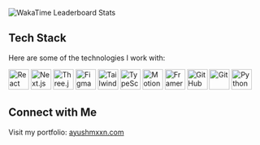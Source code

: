 ![WakaTime Leaderboard Stats](https://i.postimg.cc/4N4sF8gf/wakatimeleaderboardstats-1.jpg)

## Tech Stack
Here are some of the technologies I work with:

<div align="start">
  <img alt="React" width="40px" src="https://skillicons.dev/icons?i=react" />
  <img alt="Next.js" width="40px" src="https://skillicons.dev/icons?i=nextjs" />
  <img alt="Three.js" width="40px" src="https://skillicons.dev/icons?i=threejs" />
  <img alt="Figma" width="40px" src="https://skillicons.dev/icons?i=figma" />
  <img alt="Tailwind CSS" width="40px" src="https://skillicons.dev/icons?i=tailwind" />
  <img alt="TypeScript" width="40px" src="https://skillicons.dev/icons?i=ts" />
  <img alt="Motion" width="40px" src="https://i.postimg.cc/9fMNYLyx/framer-motion-logo.png" />
  <img alt="Framer" width="40px" src="https://i.postimg.cc/QdWv24FH/7578003-1.webp" />
  <img alt="GitHub" width="40px" src="https://skillicons.dev/icons?i=github" />
  <img alt="Git" width="40px" src="https://skillicons.dev/icons?i=git" />
  <img alt="Python" width="40px" src="https://skillicons.dev/icons?i=python" />
</div>

## Connect with Me
Visit my portfolio: [ayushmxxn.com](https://ayushmxxn.com/)
